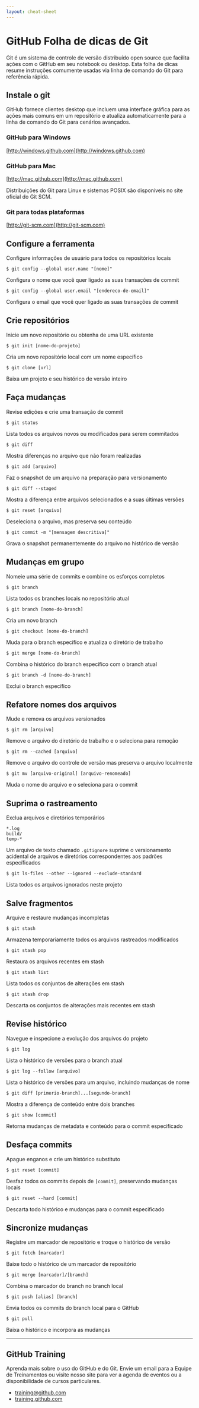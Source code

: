 ```yaml
---
layout: cheat-sheet
---
```



# GitHub Folha de dicas de Git

Git é um sistema de controle de versão distribuído open source que facilita ações com o GitHub em seu notebook ou desktop. Esta folha de dicas resume instruções comumente usadas via linha de comando do Git para referência rápida.

## Instale o git
GitHub fornece clientes desktop que incluem uma interface gráfica para as ações mais comuns em um repositório e atualiza automaticamente para a linha de comando do Git para cenários avançados.

### GitHub para Windows
[http://windows.github.com](http://windows.github.com)

### GitHub para Mac
[http://mac.github.com](http://mac.github.com)

Distribuições do Git para Linux e sistemas POSIX são disponíveis no site oficial do Git SCM.

### Git para todas plataformas
[http://git-scm.com](http://git-scm.com)

## Configure a ferramenta
Configure informações de usuário para todos os repositórios locais


```$ git config --global user.name "[nome]"```

Configura o nome que você quer ligado as suas transações de commit


```$ git config --global user.email "[endereco-de-email]"```

Configura o email que você quer ligado as suas transações de commit


## Crie repositórios
Inicie um novo repositório ou obtenha de uma URL existente


```$ git init [nome-do-projeto]```

Cria um novo repositório local com um nome específico


```$ git clone [url]```

Baixa um projeto e seu histórico de versão inteiro

## Faça mudanças
Revise edições e crie uma transação de commit


```$ git status```

Lista todos os arquivos novos ou modificados para serem commitados


```$ git diff```

Mostra diferenças no arquivo que não foram realizadas


```$ git add [arquivo]```

Faz o snapshot de um arquivo na preparação para versionamento


```$ git diff --staged```

Mostra a diferença entre arquivos selecionados e a suas últimas versões


```$ git reset [arquivo]```

Deseleciona o arquivo, mas preserva seu conteúdo


```$ git commit -m "[mensagem descritiva]"```

Grava o snapshot permanentemente do arquivo no histórico de versão

## Mudanças em grupo
Nomeie uma série de commits e combine os esforços completos


```$ git branch```

Lista todos os branches locais no repositório atual


```$ git branch [nome-do-branch]```

Cria um novo branch


```$ git checkout [nome-do-branch]```

Muda para o branch específico e atualiza o diretório de trabalho


```$ git merge [nome-do-branch]```

Combina o histórico do branch específico com o branch atual


```$ git branch -d [nome-do-branch]```

Exclui o branch específico


## Refatore nomes dos arquivos
Mude e remova os arquivos versionados


```$ git rm [arquivo]```

Remove o arquivo do diretório de trabalho e o seleciona para remoção


```$ git rm --cached [arquivo]```

Remove o arquivo do controle de versão mas preserva o arquivo localmente


```$ git mv [arquivo-original] [arquivo-renomeado]```

Muda o nome do arquivo e o seleciona para o commit

## Suprima o rastreamento
Exclua arquivos e diretórios temporários

```
*.log
build/
temp-*
```

Um arquivo de texto chamado `.gitignore` suprime o versionamento acidental de arquivos e diretórios correspondentes aos padrões específicados


```$ git ls-files --other --ignored --exclude-standard```

Lista todos os arquivos ignorados neste projeto

## Salve fragmentos
Arquive e restaure mudanças incompletas


```$ git stash```

Armazena temporariamente todos os arquivos rastreados modificados


```$ git stash pop```

Restaura os arquivos recentes em stash


```$ git stash list```

Lista todos os conjuntos de alterações em stash


```$ git stash drop```

Descarta os conjuntos de alterações mais recentes em stash

## Revise histórico
Navegue e inspecione a evolução dos arquivos do projeto


```$ git log```

Lista o histórico de versões para o branch atual


```$ git log --follow [arquivo]```

Lista o histórico de versões para um arquivo, incluindo mudanças de nome


```$ git diff [primerio-branch]...[segundo-branch]```

Mostra a diferença de conteúdo entre dois branches


```$ git show [commit]```

Retorna mudanças de metadata e conteúdo para o commit especificado

## Desfaça commits
Apague enganos e crie um histórico substituto


```$ git reset [commit]```

Desfaz todos os commits depois de `[commit]`, preservando mudanças locais


```$ git reset --hard [commit]```

Descarta todo histórico e mudanças para o commit especificado

## Sincronize mudanças
Registre um marcador de repositório e troque o histórico de versão


```$ git fetch [marcador]```

Baixe todo o histórico de um marcador de repositório


```$ git merge [marcador]/[branch]```

Combina o marcador do branch no branch local


```$ git push [alias] [branch]```

Envia todos os commits do branch local para o GitHub


```$ git pull```

Baixa o histórico e incorpora as mudanças

---

## GitHub Training
Aprenda mais sobre o uso do GitHub e do Git. Envie um email para a Equipe de Treinamentos ou visite nosso site para ver a agenda de eventos ou a disponibilidade de cursos particulares.

* training@github.com
* [training.github.com](training.github.com)
